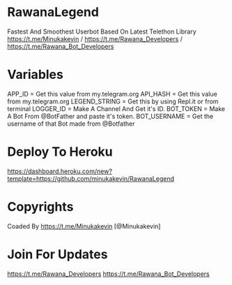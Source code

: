 # RawanaLegend
Fastest And Smoothest Userbot Based On Latest Telethon Library  https://t.me/Minukakevin / https://t.me/Rawana_Developers / https://t.me/Rawana_Bot_Developers

# Variables
APP_ID = Get this value from my.telegram.org
API_HASH = Get this value from my.telegram.org
LEGEND_STRING = Get this by using Repl.it or from terminal
LOGGER_ID = Make A Channel And Get it's ID.
BOT_TOKEN = Make A Bot From @BotFather and paste it's token.
BOT_USERNAME = Get the username of that Bot made from @Botfather

# Deploy To Heroku
https://dashboard.heroku.com/new?template=https://github.com/minukakevin/RawanaLegend

# Copyrights
Coaded By  https://t.me/Minukakevin [@Minukakevin]

# Join For Updates
https://t.me/Rawana_Developers
https://t.me/Rawana_Bot_Developers
